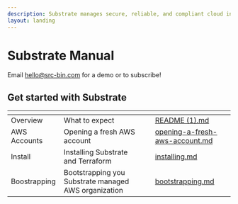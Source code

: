 ```yaml
---
description: Substrate manages secure, reliable, and compliant cloud infrastructure in AWS.
layout: landing
---
```


# Substrate Manual

Email [hello@src-bin.com](mailto:hello@src-bin.com) for a demo or to subscribe!

## Get started with Substrate

<table data-card-size="large" data-view="cards"><thead><tr><th></th><th></th><th></th><th data-hidden data-card-target data-type="content-ref"></th></tr></thead><tbody><tr><td>Overview</td><td>What to expect</td><td></td><td><a href="README (1).md">README (1).md</a></td></tr><tr><td>AWS Accounts</td><td>Opening a fresh AWS account</td><td></td><td><a href="getting-started/opening-a-fresh-aws-account.md">opening-a-fresh-aws-account.md</a></td></tr><tr><td>Install</td><td>Installing Substrate and Terraform</td><td></td><td><a href="getting-started/installing.md">installing.md</a></td></tr><tr><td>Boostrapping</td><td>Bootstrapping you Substrate managed AWS organization</td><td></td><td><a href="getting-started/bootstrapping.md">bootstrapping.md</a></td></tr></tbody></table>

